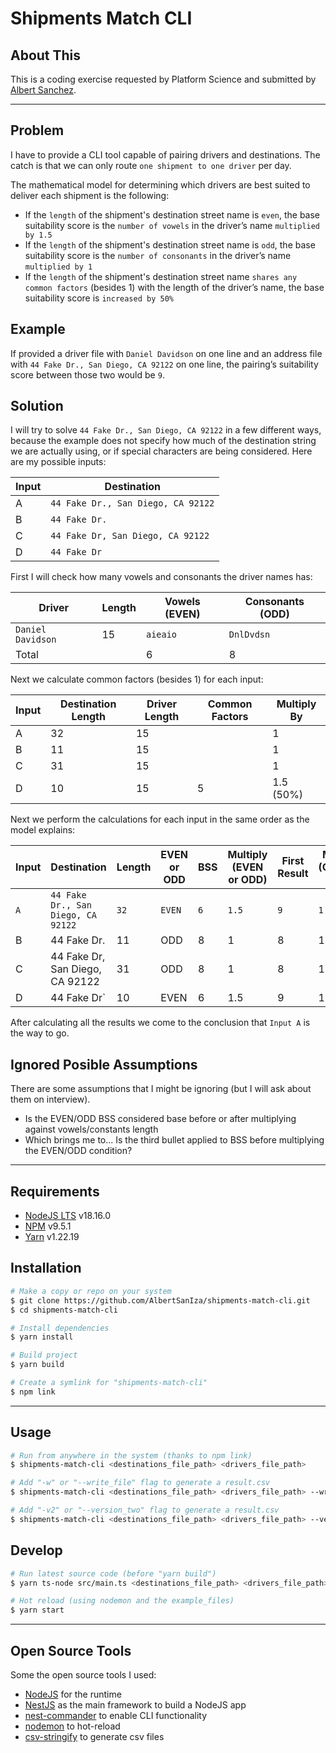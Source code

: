 # Shipments Match CLI

## About This

This is a coding exercise requested by Platform Science and submitted by [Albert Sanchez](https://www.linkedin.com/in/albertsaniza).

---

## Problem

I have to provide a CLI tool capable of pairing drivers and destinations. The catch is that we can only route `one shipment to one driver` per day.

The mathematical model for determining which drivers are best suited to deliver each shipment is the following:

-   If the `length` of the shipment's destination street name is `even`, the base suitability score is the `number of vowels` in the driver’s name `multiplied by 1.5`
-   If the `length` of the shipment's destination street name is `odd`, the base suitability score is the `number of consonants` in the driver’s name `multiplied by 1`
-   If the `length` of the shipment's destination street name `shares any common factors` (besides 1) with the length of the driver’s name, the base suitability score is `increased by 50%`

## Example

If provided a driver file with `Daniel Davidson` on one line and an address file with `44 Fake Dr., San Diego, CA 92122` on one line, the pairing’s suitability score between those two would be `9`.

## Solution

I will try to solve `44 Fake Dr., San Diego, CA 92122` in a few different ways, because the example does not specify how much of the destination string we are actually using, or if special characters are being considered. Here are my possible inputs:

| Input | Destination                        |
| ----- | ---------------------------------- |
| A     | `44 Fake Dr., San Diego, CA 92122` |
| B     | `44 Fake Dr.`                      |
| C     | `44 Fake Dr, San Diego, CA 92122`  |
| D     | `44 Fake Dr`                       |

First I will check how many vowels and consonants the driver names has:

| Driver            | Length | Vowels (EVEN) | Consonants (ODD) |
| ----------------- | ------ | ------------- | ---------------- |
| `Daniel Davidson` | 15     | `aieaio`      | `DnlDvdsn`       |
| Total             |        | 6             | 8                |

Next we calculate common factors (besides 1) for each input:

| Input | Destination Length | Driver Length | Common Factors | Multiply By |
| ----- | ------------------ | ------------- | -------------- | ----------- |
| A     | 32                 | 15            |                | 1           |
| B     | 11                 | 15            |                | 1           |
| C     | 31                 | 15            |                | 1           |
| D     | 10                 | 15            | 5              | 1.5 (50%)   |

Next we perform the calculations for each input in the same order as the model explains:

| Input | Destination                        | Length | EVEN or ODD | BSS | Multiply (EVEN or ODD) | First Result | Multiply (Common Factor) | Final Result |
| ----- | ---------------------------------- | ------ | ----------- | --- | ---------------------- | ------------ | ------------------------ | ------------ |
| `A`   | `44 Fake Dr., San Diego, CA 92122` | `32`   | `EVEN`      | `6` | `1.5`                  | `9`          | `1`                      | `9`          |
| B     | 44 Fake Dr.                        | 11     | ODD         | 8   | 1                      | 8            | 1                        | 8            |
| C     | 44 Fake Dr, San Diego, CA 92122    | 31     | ODD         | 8   | 1                      | 8            | 1                        | 8            |
| D     | 44 Fake Dr`                        | 10     | EVEN        | 6   | 1.5                    | 9            | 1.5                      | 13.5         |

After calculating all the results we come to the conclusion that `Input A` is the way to go.

## Ignored Posible Assumptions

There are some assumptions that I might be ignoring (but I will ask about them on interview).

-   Is the EVEN/ODD BSS considered base before or after multiplying against vowels/constants length
-   Which brings me to... Is the third bullet applied to BSS before multiplying the EVEN/ODD condition?

---

## Requirements

-   [NodeJS LTS](https://nodejs.org/en/) v18.16.0
-   [NPM](https://nodejs.org/en/) v9.5.1
-   [Yarn](https://classic.yarnpkg.com/lang/en/docs/install) v1.22.19

## Installation

```bash
# Make a copy or repo on your system
$ git clone https://github.com/AlbertSanIza/shipments-match-cli.git
$ cd shipments-match-cli

# Install dependencies
$ yarn install

# Build project
$ yarn build

# Create a symlink for "shipments-match-cli"
$ npm link
```

---

## Usage

```bash
# Run from anywhere in the system (thanks to npm link)
$ shipments-match-cli <destinations_file_path> <drivers_file_path>

# Add "-w" or "--write_file" flag to generate a result.csv
$ shipments-match-cli <destinations_file_path> <drivers_file_path> --write_file

# Add "-v2" or "--version_two" flag to generate a result.csv
$ shipments-match-cli <destinations_file_path> <drivers_file_path> --version_two
```

## Develop

```bash
# Run latest source code (before "yarn build")
$ yarn ts-node src/main.ts <destinations_file_path> <drivers_file_path>

# Hot reload (using nodemon and the example_files)
$ yarn start
```

---

## Open Source Tools

Some the open source tools I used:

-   [NodeJS](https://nodejs.org/en/about/) for the runtime
-   [NestJS](https://nestjs.com/) as the main framework to build a NodeJS app
-   [nest-commander](https://nodejs.org/en/) to enable CLI functionality
-   [nodemon](https://nodemon.io/) to hot-reload
-   [csv-stringify](https://csv.js.org/stringify/) to generate csv files
